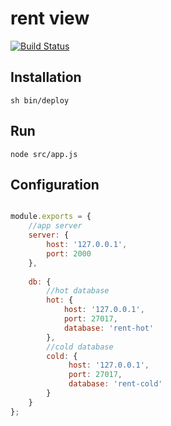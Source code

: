 # rent view

[![Build Status](https://travis-ci.org/mrsuh/rent-view.svg?branch=master)](https://travis-ci.org/mrsuh/rent-view)

## Installation
```
sh bin/deploy
```

## Run
```
node src/app.js
```

## Configuration

```javascript

module.exports = {
    //app server
    server: {
        host: '127.0.0.1',
        port: 2000
    },
    
    db: {
        //hot database
        hot: {
            host: '127.0.0.1',
            port: 27017,
            database: 'rent-hot'
        },
        //cold database
        cold: {
             host: '127.0.0.1',
             port: 27017,
             database: 'rent-cold'
        }
    }
};
```
